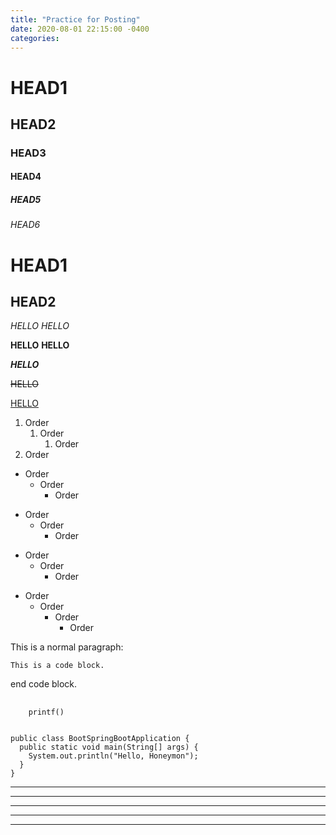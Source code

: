 ```yaml
---
title: "Practice for Posting"
date: 2020-08-01 22:15:00 -0400
categories:
---
```


# HEAD1
## HEAD2
### HEAD3
#### HEAD4
##### HEAD5
###### HEAD6

HEAD1
=====
HEAD2
------

*HELLO* _HELLO_

**HELLO** __HELLO__

**_HELLO_**

~~HELLO~~

<u>HELLO</u>

1. Order
    1. Order
        1. Order
1. Order

- Order
    - Order
        - Order
* Order
    * Order
        * Order
+ Order
    + Order
        + Order
* Order
    - Order
        + Order
            + Order

This is a normal paragraph:

    This is a code block.
    
end code block.

<pre>
    <code>
    printf()
    </code>
</pre>

```
public class BootSpringBootApplication {
  public static void main(String[] args) {
    System.out.println("Hello, Honeymon");
  }
}
```

* * *

***

*****

- - -

---------------------------------------
